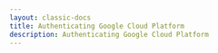 ```yaml
---
layout: classic-docs
title: Authenticating Google Cloud Platform
description: Authenticating Google Cloud Platform
---
```


